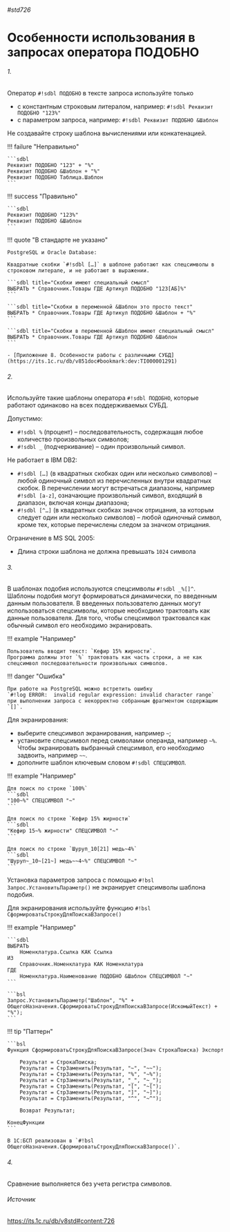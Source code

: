 ###### #std726

# Особенности использования в запросах оператора ПОДОБНО

###### 1.

Оператор `#!sdbl ПОДОБНО` в тексте запроса используйте только

- с константным строковым литералом, например:
`#!sdbl Реквизит ПОДОБНО "123%"`
- с параметром запроса, например:
`#!sdbl Реквизит ПОДОБНО &Шаблон`

Не создавайте строку шаблона вычислениями или конкатенацией.


!!! failure "Неправильно"

    ```sdbl
    Реквизит ПОДОБНО "123" + "%"
    Реквизит ПОДОБНО &Шаблон + "%"
    Реквизит ПОДОБНО Таблица.Шаблон
    ```

!!! success "Правильно"

    ```sdbl
    Реквизит ПОДОБНО "123%"
    Реквизит ПОДОБНО &Шаблон
    ```

!!! quote "В стандарте не указано"

    PostgreSQL и Oracle Database:

    Квадратные скобки `#!sdbl […]` в шаблоне работают как спецсимволы в строковом литерале, и не работают в выражении.

    ```sdbl title="Cкобки имеют специальный смысл"
    ВЫБРАТЬ * Справочник.Товары ГДЕ Артикул ПОДОБНО "123[АБ]%"
    ```

    ```sdbl title="Cкобки в переменной &Шаблон это просто текст"
    ВЫБРАТЬ * Справочник.Товары ГДЕ Артикул ПОДОБНО &Шаблон + "%"
    ```

    ```sdbl title="Cкобки в переменной &Шаблон имеют специальный смысл"
    ВЫБРАТЬ * Справочник.Товары ГДЕ Артикул ПОДОБНО &Шаблон
    ```

    - [Приложение 8. Особенности работы с различными СУБД](https://its.1c.ru/db/v851doc#bookmark:dev:TI000001291)

###### 2.

Используйте такие шаблоны оператора `#!sdbl ПОДОБНО`, которые работают одинаково на всех поддерживаемых СУБД.

Допустимо:

- `#!sdbl %` (процент) – последовательность, содержащая любое количество произвольных символов;
- `#!sdbl _` (подчеркивание) – один произвольный символ.

Не работает в IBM DB2:

- `#!sdbl […]` (в квадратных скобках один или несколько символов) – любой одиночный символ из перечисленных внутри квадратных скобок. В перечислении могут встречаться диапазоны, например `#!sdbl [a-z]`, означающие произвольный символ, входящий в диапазон, включая концы диапазона;
- `#!sdbl [^…]` (в квадратных скобках значок отрицания, за которым следует один или несколько символов) – любой одиночный символ, кроме тех, которые перечислены следом за значком отрицания.

Ограничение в MS SQL 2005:

- Длина строки шаблона не должна превышать `1024` символа

###### 3.

В шаблонах подобия используются спецсимволы `#!sdbl _%[]^`.
Шаблоны подобия могут формироваться динамически, по введенным данным пользователя.
В введенных пользователю данных могут использоваться спецсимволы, которые необходимо трактовать как данные пользователя. Для того, чтобы спецсимвол трактовался как обычный символ его необходимо экранировать.

!!! example "Например"

    Пользователь вводит текст: `Кефир 15% жирности`.
    Программа должны этот `%` трактовать как часть строки, а не как спецсимвол последовательности произвольных символов.

!!! danger "Ошибка"

    При работе на PostgreSQL можно встретить ошибку
    `#!log ERROR:  invalid regular expression: invalid character range` при выполнении запроса с некорректно собранным фрагментом содержащим `[]`.

Для экранирования:

- выберите спецсимвол экранирования, например `~`;
- установите спецсимвол перед символами операнда, например `~%`. Чтобы экранировать выбранный спецсимвол, его необходимо задвоить, например `~~`.
- дополните шаблон ключевым словом `#!sdbl СПЕЦСИМВОЛ`. 

!!! example "Например"

    Для поиск по строке `100%` 
    ```sdbl
    "100~%" СПЕЦСИМВОЛ "~"
    ```

    Для поиск по строке `Кефир 15% жирности` 
    ```sdbl
    "Кефир 15~% жирности" СПЕЦСИМВОЛ "~"
    ```

    Для поиск по строке `Шуруп_10[21] медь~4%` 
    ```sdbl
    "Шуруп~_10~[21~] медь~~4~%" СПЕЦСИМВОЛ "~"
    ```

Установка параметров запроса с помощью `#!bsl Запрос.УстановитьПараметр()` не экранирует спецсимволы шаблона подобия.

Для экранирования используйте функцию `#!bsl СформироватьСтрокуДляПоискаВЗапросе()`

!!! example "Например"

    ```sdbl
    ВЫБРАТЬ
        Номенклатура.Ссылка КАК Ссылка 
    ИЗ
        Справочник.Номенклатура КАК Номенклатура
    ГДЕ
        Номенклатура.Наименование ПОДОБНО &Шаблон СПЕЦСИМВОЛ "~"
    ```

    ```bsl
    Запрос.УстановитьПараметр("Шаблон", "%" + ОбщегоНазначения.СформироватьСтрокуДляПоискаВЗапросе(ИскомыйТекст) + "%");
    ```

!!! tip "Паттерн"

    ```bsl
    Функция СформироватьСтрокуДляПоискаВЗапросе(Знач СтрокаПоиска) Экспорт

        Результат = СтрокаПоиска;
        Результат = СтрЗаменить(Результат, "~", "~~");
        Результат = СтрЗаменить(Результат, "%", "~%");
        Результат = СтрЗаменить(Результат, "_", "~_");
        Результат = СтрЗаменить(Результат, "[", "~[");
        Результат = СтрЗаменить(Результат, "]", "~]");
        Результат = СтрЗаменить(Результат, "^", "~^"); 

        Возврат Результат;

    КонецФункции
    ```

    В 1С:БСП реализован в `#!bsl ОбщегоНазначения.СформироватьСтрокуДляПоискаВЗапросе()`.

###### 4.

Сравнение выполняется без учета регистра символов.

###### Источник

https://its.1c.ru/db/v8std#content:726